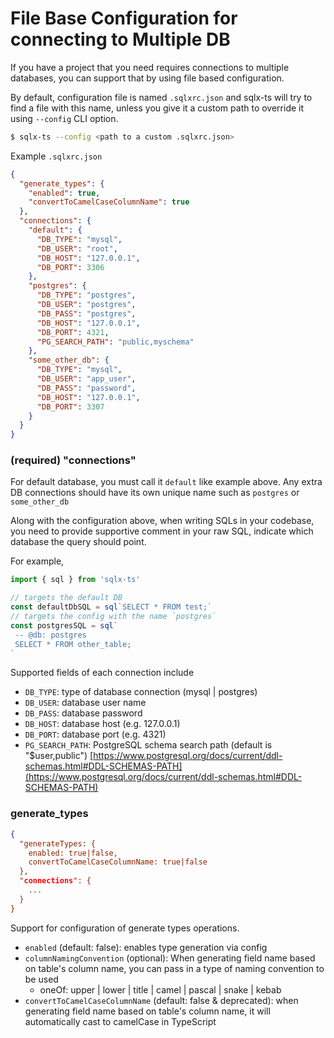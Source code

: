 # File Base Configuration for connecting to Multiple DB

If you have a project that you need requires connections to multiple databases, you can support 
that by using file based configuration.

By default, configuration file is named `.sqlxrc.json` and sqlx-ts will try to find a file with 
this name, unless you give it a custom path to override it using `--config` CLI option.

```bash
$ sqlx-ts --config <path to a custom .sqlxrc.json>
```

Example `.sqlxrc.json`

```json
{
  "generate_types": {
    "enabled": true,
    "convertToCamelCaseColumnName": true
  },
  "connections": {
    "default": {
      "DB_TYPE": "mysql",
      "DB_USER": "root",
      "DB_HOST": "127.0.0.1",
      "DB_PORT": 3306
    },
    "postgres": {
      "DB_TYPE": "postgres",
      "DB_USER": "postgres",
      "DB_PASS": "postgres",
      "DB_HOST": "127.0.0.1",
      "DB_PORT": 4321,
      "PG_SEARCH_PATH": "public,myschema"
    },
    "some_other_db": {
      "DB_TYPE": "mysql",
      "DB_USER": "app_user",
      "DB_PASS": "password",
      "DB_HOST": "127.0.0.1",
      "DB_PORT": 3307
    }
  }
}
```

### (required) "connections"

For default database, you must call it `default` like example above. Any extra DB connections 
should have its own unique name such as `postgres` or `some_other_db`

Along with the configuration above, when writing SQLs in your codebase, you need to provide 
supportive comment in your raw SQL, indicate which database the query should point.

For example,

```typescript
import { sql } from 'sqlx-ts'

// targets the default DB
const defaultDbSQL = sql`SELECT * FROM test;`
// targets the config with the name `postgres`
const postgresSQL = sql`
 -- @db: postgres
 SELECT * FROM other_table;
`
```

Supported fields of each connection include
- `DB_TYPE`: type of database connection (mysql | postgres)
- `DB_USER`: database user name
- `DB_PASS`: database password
- `DB_HOST`: database host (e.g. 127.0.0.1)
- `DB_PORT`: database port (e.g. 4321)
- `PG_SEARCH_PATH`: PostgreSQL schema search path (default is "$user,public") [https://www.postgresql.org/docs/current/ddl-schemas.html#DDL-SCHEMAS-PATH](https://www.postgresql.org/docs/current/ddl-schemas.html#DDL-SCHEMAS-PATH)

### generate_types

```json
{
  "generateTypes: {
    enabled: true|false,
    convertToCamelCaseColumnName: true|false
  },
  "connections": {
    ...
  }
}
```

Support for configuration of generate types operations.
- `enabled` (default: false): enables type generation via config
- `columnNamingConvention` (optional): When generating field name based on table's column name, you can pass in a type of naming convention to be used
  - oneOf: upper | lower | title | camel | pascal | snake | kebab
- `convertToCamelCaseColumnName` (default: false & deprecated): when generating field name based on table's column name, it will automatically cast to camelCase in TypeScript
